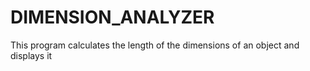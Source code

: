 # DIMENSION_ANALYZER
This program calculates the length of the dimensions of an object and displays it
